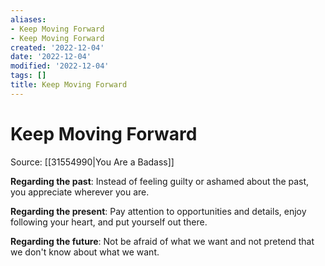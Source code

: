 ```yaml
---
aliases:
- Keep Moving Forward
- Keep Moving Forward
created: '2022-12-04'
date: '2022-12-04'
modified: '2022-12-04'
tags: []
title: Keep Moving Forward
---
```


# Keep Moving Forward

Source: [[31554990|You Are a Badass]]

**Regarding the past**: Instead of feeling guilty or ashamed about the past, you appreciate wherever you are.

**Regarding the present**: Pay attention to opportunities and details, enjoy following your heart, and put yourself out there.

**Regarding the future**: Not be afraid of what we want and not pretend that we don't know about what we want.